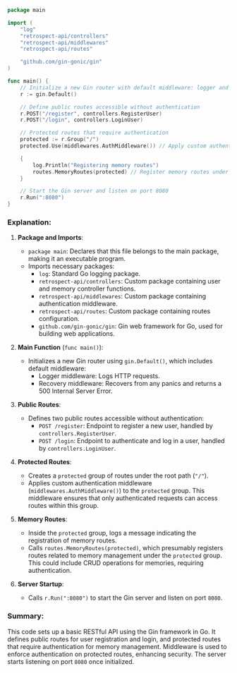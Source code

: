 ```go
package main

import (
	"log"
	"retrospect-api/controllers"
	"retrospect-api/middlewares"
	"retrospect-api/routes"

	"github.com/gin-gonic/gin"
)

func main() {
	// Initialize a new Gin router with default middleware: logger and recovery (crash-free) middleware
	r := gin.Default()

	// Define public routes accessible without authentication
	r.POST("/register", controllers.RegisterUser)
	r.POST("/login", controllers.LoginUser)

	// Protected routes that require authentication
	protected := r.Group("/")
	protected.Use(middlewares.AuthMiddleware()) // Apply custom authentication middleware

	{
		log.Println("Registering memory routes")
		routes.MemoryRoutes(protected) // Register memory routes under the protected group
	}

	// Start the Gin server and listen on port 8080
	r.Run(":8080")
}
```

### Explanation:

1. **Package and Imports**:

   - `package main`: Declares that this file belongs to the main package, making it an executable program.
   - Imports necessary packages:
     - `log`: Standard Go logging package.
     - `retrospect-api/controllers`: Custom package containing user and memory controller functions.
     - `retrospect-api/middlewares`: Custom package containing authentication middleware.
     - `retrospect-api/routes`: Custom package containing routes configuration.
     - `github.com/gin-gonic/gin`: Gin web framework for Go, used for building web applications.

2. **Main Function** (`func main()`):
   - Initializes a new Gin router using `gin.Default()`, which includes default middleware:
     - Logger middleware: Logs HTTP requests.
     - Recovery middleware: Recovers from any panics and returns a 500 Internal Server Error.
3. **Public Routes**:

   - Defines two public routes accessible without authentication:
     - `POST /register`: Endpoint to register a new user, handled by `controllers.RegisterUser`.
     - `POST /login`: Endpoint to authenticate and log in a user, handled by `controllers.LoginUser`.

4. **Protected Routes**:

   - Creates a `protected` group of routes under the root path (`"/"`).
   - Applies custom authentication middleware (`middlewares.AuthMiddleware()`) to the `protected` group. This middleware ensures that only authenticated requests can access routes within this group.

5. **Memory Routes**:

   - Inside the `protected` group, logs a message indicating the registration of memory routes.
   - Calls `routes.MemoryRoutes(protected)`, which presumably registers routes related to memory management under the `protected` group. This could include CRUD operations for memories, requiring authentication.

6. **Server Startup**:
   - Calls `r.Run(":8080")` to start the Gin server and listen on port `8080`.

### Summary:

This code sets up a basic RESTful API using the Gin framework in Go. It defines public routes for user registration and login, and protected routes that require authentication for memory management. Middleware is used to enforce authentication on protected routes, enhancing security. The server starts listening on port `8080` once initialized.

